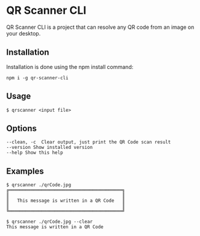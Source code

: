 # QR Scanner CLI
QR Scanner CLI is a project that can resolve any QR code from an image on your desktop.

## Installation 
Installation is done using the npm install command:
```
npm i -g qr-scanner-cli
```
## Usage
```
$ qrscanner <input file>
```

## Options
```
--clean, -c  Clear output, just print the QR Code scan result
--version Show installed version
--help Show this help
```
## Examples

```
$ qrscanner ./qrCode.jpg
╔══════════════════════════════════════════╗
║                                          ║
║   This message is written in a QR Code   ║
║                                          ║
╚══════════════════════════════════════════╝

$ qrscanner ./qrCode.jpg --clear
This message is written in a QR Code
```
